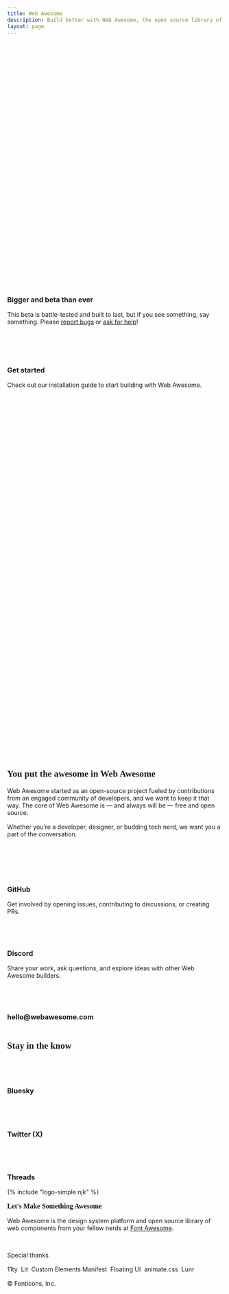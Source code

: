 ```yaml
---
title: Web Awesome
description: Build better with Web Awesome, the open source library of web components from Font Awesome.
layout: page
---
```


<style>
  .title,
  .anchor-heading a,
  #outline-expandable {
    display: none;
  }
  wa-page > main {
    --content-width: 56rem;
    --content-padding-inline: 2rem;
    --content-flow-spacing: 4rem;
    max-width: 100%;
    padding: 0 !important;
    & p, h1, h2, h3, h4, h5, h6 {
      margin: 0;
    }
  }

  /** this technically relies on insertion order. */
  @media screen and (max-width: 768px) {
    wa-page > main {
      --content-flow-spacing: 3rem !important;
    }
  }

  .brand-font {
    font-family: cera-round-pro;
  }
  .emphasis {
    position: relative;
    &::after {
      content: '';
      position: absolute;
      bottom: 0;
      left: 0;
      background-color: var(--wa-brand-orange);
      border-radius: var(--wa-border-radius-pill);
      width: 100%;
      height: 0.1em;
    }
  }
  .hero-background {
    background-color: var(--wa-brand-orange);
    background-image: linear-gradient(color-mix(in oklab, var(--wa-brand-orange), orangered 40%) 1px, transparent 1px), linear-gradient(90deg, color-mix(in oklab, var(--wa-brand-orange), orangered 40%) 1px, transparent 1px);
    background-size: 2rem 2rem;
    color: white;
    padding: calc(var(--content-flow-spacing) * 1.875) 0 var(--content-flow-spacing) 0;
  }
  .hero-content {
    max-width: var(--content-width);
    margin-inline: auto;
    padding-inline: var(--content-padding-inline);
    & > * + * {
      margin-block-start: 2rem;
    }
    & h1 {
      font-size: clamp(2.5625rem, 13vw, 3.25rem);
    }
    & .emphasis::after {
      background-color: var(--wa-brand-grey);
    }
    & .wa-crown svg {
      width: 4rem;
      & path {
        fill: white;
      }
    }
  }
  .hero-cta {
    display: flex;
    align-items: center;
    gap: 1.5rem;
    flex-wrap: wrap;
    background-color: var(--wa-brand-grey);
    border-radius: 0.75rem;
    font-size: 0.875rem;
    padding: 1.5rem;
    & > *:first-child {
      flex: 1 1 67%;
    }
    & wa-button {
      &::part(base) {
        border-color: black;
        border-width: 0.125rem;
        box-shadow: 0 0.25rem 0 0 black;
        flex: 1 1 auto;
        height: 2.5rem;
      }
      &:active:not([disabled])::part(base) {
        box-shadow: 0 0 0 0 transparent;
        transform: translateY(0.25rem);
      }
    }
  }
  .home-wrapper {
    max-width: var(--content-width);
    margin-block: var(--content-flow-spacing);
    margin-inline: auto;
    padding-inline: var(--content-padding-inline);
  }
  .home-wrapper > * + * {
    margin-block-start: var(--content-flow-spacing);
  }
  .summary {
    background-color: var(--wa-brand-grey);
    border-radius: 1.125rem;
    color: white;
    padding: var(--content-flow-spacing);
    & > * + * {
      margin-block-start: 2rem;
    }
    & .grid {
      display: grid;
      grid-template-columns: repeat(auto-fit, minmax(min(30ch, 100%), 1fr));
      gap: 2rem;
      & h3 {
        font-size: 1rem;
      }
      & p {
        font-size: 0.875rem;
      }
    }
  }
  .split-block {
    display: grid;
    grid-template-columns: repeat(auto-fit, minmax(min(30ch, 100%), 1fr));
    column-gap: 4rem;
    row-gap: 2rem;
    align-items: center;
    & > * > * + * {
      margin-block-start: 1rem;
    }
  }
  .icon-heading {
    > wa-icon {
      display: flex;
      align-items: center;
      justify-content: center;
      block-size: 2em;
      inline-size: 2em;
      background-color: var(--wa-color-neutral-fill-loud);
      color: var(--wa-color-neutral-on-loud);
      border-radius: 0.25rem;
      padding: 0.5em;

      &.brand-orange {
        background-color: var(--wa-brand-orange);
        color: white;
      }
    }
    & h3 {
      font-size: 1rem;
    }
  }
  footer {
    display: flex;
    flex-direction: column;
    gap: 1rem;
    font-size: 0.875rem;
    & .wa-crown svg {
      width: 2rem;
    }
    & .tagline {
      font-size: 1rem;
    }
    & .attribution {
      align-self: flex-start;
      & .button-list {
        display: flex;
        flex-wrap: wrap;
        flex: 1 1 auto;
        gap: 0.5rem;
      }
      & wa-button::part(base) {
        height: 1.5rem;
        font-size: 0.75rem;
      }
    }
  }
  .beta-notice {
    display: flex;
    flex-wrap: wrap;
    gap: 1rem;
    & > * {
      flex-basis: calc(((30ch * 2 + 1rem) - 100%) * 999);
    }
    & > * {
      flex-grow: 2;
    }
    & > * + * {
      flex-grow: 1;
    }
    & wa-callout,
    & wa-button::part(base) {
      height: 100%;
      width: 100%;
    }
  }
  wa-button.tile::part(base) {
    border-color: var(--wa-color-surface-border);
    border-radius: 0.75rem;
    color: var(--wa-color-text-normal);
    height: 100%;
    line-height: var(--wa-line-height-normal);
    padding: 1.25rem;
    text-align: left;
    white-space: wrap;
  }
  wa-button.tile::part(label) {
    width: 100%;
  }
  wa-button.tile {
    width: 100%;
    height: 100%;
    & h3 {
      font-size: 1rem;
    }
    & .icon-heading + wa-icon {
      color: var(--wa-color-text-quiet);
    }
    & p {
      font-size: 0.875rem;
      font-weight: var(--wa-font-weight-normal);
    }
    &::part(label) {
      flex-direction: column;
    }
  }
  wa-callout {
    --spacing: 1.25rem;
    height: 100%;

    & .icon-heading wa-icon {
      background-color: var(--wa-color-brand-fill-normal);
      color: var(--wa-color-brand-on-normal);
    }

    & p {
      font-size: 0.875rem;
    }
  }
</style>

<div class="hero-background">
  <div class="hero-content">
    <div class="wa-crown">
      {% include "logo-simple.njk" %}
    </div>
    <h1 class="brand-font">Make something <span class="emphasis">awesome</span> with open-source web components</h1>
    <div class="hero-cta">
      {%- raw -%}
        {% if currentUser.hasPro %}
          <span style="text-align: center; width: 100%; font-size: var(--wa-font-size-l);">Thanks for being a Web Awesome Pro subscriber!</span>
        {% else %}
          <span><em>Psst!</em> You can pre-order Web Awesome Pro at a low, guaranteed-for-life price &mdash; but not for long. Get in while the gettin’s good.</span>
          <wa-button class="wa-dark" size="small" href="https://www.kickstarter.com/projects/fontawesome/web-awesome">
            <wa-icon slot="start" name="person-running"></wa-icon>
            Pre-order WA Pro
          </wa-button>
        {% endif %}
      {% endraw %}
    </div>
  </div>
</div>

<div class="home-wrapper">
  <div class="beta-notice">
    <div>
      <wa-callout variant="brand">
        <div class="wa-stack">
          <div class="wa-cluster icon-heading">
            <wa-icon name="sparkles" variant="regular"></wa-icon>
            <h3>Bigger and beta than ever</h3>
          </div>
          <p>This beta is battle-tested and built to last, but if you see something, say something. Please <a href="https://github.com/shoelace-style/webawesome/issues">report bugs</a> or <a href="https://github.com/shoelace-style/webawesome/discussions">ask for help</a>!</p>
        </div>
      </wa-callout>
    </div>
    <div>
      <wa-button href="/docs/" appearance="outlined" class="tile">
        <div class="wa-stack">
          <div class="wa-split">
            <div class="wa-cluster icon-heading">
              <wa-icon name="pen-ruler" class="brand-orange"></wa-icon>
              <h3>Get started</h3>
            </div>
            <wa-icon name="arrow-right"></wa-icon>
          </div>
          <p>Check out our installation guide to start building with Web Awesome.</p>
        </div>
      </wa-button>
    </div>
  </div>
  <wa-divider></wa-divider>
  <div class="summary">
    <h2 class="brand-font">What's <span class="emphasis">Web</span> Awesome?</h2>
    <p>Web Awesome is the biggest open-source library of meticulously designed, highly customizable, and framework-agnostic UI components.</p>
    <div class="grid">
      <div class="wa-stack">
        <div class="wa-cluster icon-heading">
          <wa-icon name="code" class="brand-orange"></wa-icon>
          <h3>Entirely native</h3>
        </div>
        <p>Built on web standards to last for years to come. No excess tooling. No third-party bloat.</p>
      </div>
      <div class="wa-stack">
        <div class="wa-cluster icon-heading">
          <wa-icon name="palette" class="brand-orange"></wa-icon>
          <h3>Fully customizable</h3>
        </div>
        <p>Show off your own style with components that consistently adapt to your theme.</p>
      </div>
      <div class="wa-stack">
        <div class="wa-cluster icon-heading">
          <wa-icon name="wheelchair-move" class="brand-orange"></wa-icon>
          <h3>Accessibility forward</h3>
        </div>
        <p>Build a website that everyone can use. Designed to be inclusive and usable by everyone.</p>
      </div>
      <div class="wa-stack">
        <div class="wa-cluster icon-heading">
          <wa-icon name="handshake-simple" class="brand-orange"></wa-icon>
          <h3>Proudly open source</h3>
        </div>
        <p>Use Web Awesome Free however you like. Always free, always open source.</p>
      </div>
    </div>
  </div>

  <div class="split-block">
    <div>
      <h2 class="brand-font"><span class="emphasis">You</span> put the awesome in Web Awesome</h2>
      <p>Web Awesome started as an open-source project fueled by contributions from an engaged community of developers, and we want to keep it that way. The core of Web Awesome is — and always will be — free and open source.</p>
      <p>Whether you’re a developer, designer, or budding tech nerd, we want you a part of the conversation.</p>
    </div>
    <div>
      <wa-button href="https://github.com/shoelace-style/webawesome" rel="noopener noreferrer" target="_blank" appearance="filled" class="tile">
        <div class="wa-stack">
          <div class="wa-split">
            <div class="wa-cluster icon-heading">
              <wa-icon family="brands" name="github"></wa-icon>
              <h3>GitHub</h3>
            </div>
            <wa-icon name="arrow-up-right"></wa-icon>
          </div>
          <p>Get involved by opening issues, contributing to discussions, or creating PRs.</p>
        </div>
      </wa-button>
      <wa-button href="https://discord.gg/mg8f26C" rel="noopener noreferrer" target="_blank" appearance="filled" class="tile">
        <div class="wa-stack">
          <div class="wa-split">
            <div class="wa-cluster icon-heading">
              <wa-icon family="brands" name="discord"></wa-icon>
              <h3>Discord</h3>
            </div>
            <wa-icon name="arrow-up-right"></wa-icon>
          </div>
          <p>Share your work, ask questions, and explore ideas with other Web Awesome builders.</p>
        </div>
      </wa-button>
      <wa-button href="mailto:hello@webawesome.com" appearance="filled" class="tile">
        <div class="wa-split">
          <div class="wa-cluster icon-heading">
            <wa-icon name="envelope-open"></wa-icon>
            <h3 class="wa-cluster wa-gap-xs">
              <span>hello@webawesome.com</span>
              <wa-icon name="hand-wave" variant="regular"></wa-icon>
            </h3>
          </div>
          <wa-icon name="arrow-up-right"></wa-icon>
        </div>
      </wa-button>
    </div>
  </div>

<wa-divider></wa-divider>

  <div class="wa-stack wa-gap-xl">
    <h2 class="wa-cluster brand-font">
      <wa-icon name="hashtag" style="color: var(--wa-brand-orange);"></wa-icon>
      <span>Stay in the know</span>
    </h2>
    <div class="wa-grid">
      <wa-button href="https://bsky.app/profile/webawesome.com" rel="noopener noreferrer" target="_blank" appearance="filled" class="tile">
        <div class="wa-split">
          <div class="wa-cluster icon-heading">
            <wa-icon family="brands" name="bluesky"></wa-icon>
            <h3>Bluesky</h3>
          </div>
          <wa-icon name="arrow-up-right"></wa-icon>
        </div>
      </wa-button>
      <wa-button href="https://x.com/webawesomer" rel="noopener noreferrer" target="_blank" appearance="filled" class="tile">
        <div class="wa-split">
          <div class="wa-cluster icon-heading">
            <wa-icon family="brands" name="x-twitter"></wa-icon>
            <h3>Twitter (X)</h3>
          </div>
          <wa-icon name="arrow-up-right"></wa-icon>
        </div>
      </wa-button>
      <wa-button href="https://www.threads.com/@web.awesome" rel="noopener noreferrer" target="_blank" appearance="filled" class="tile">
        <div class="wa-split">
          <div class="wa-cluster icon-heading">
            <wa-icon family="brands" name="threads"></wa-icon>
            <h3>Threads</h3>
          </div>
          <wa-icon name="arrow-up-right"></wa-icon>
        </div>
      </wa-button>
    </div>
  </div>

<wa-divider></wa-divider>

  <footer>
    <div class="wa-crown">
      {% include "logo-simple.njk" %}
    </div>
    <div class="split-block">
      <div>
        <strong class="brand-font tagline">Let's Make Something Awesome</strong>
        <p>Web Awesome is the design system platform and open source library of web components from your fellow nerds at <a href="https://www.fontawesome.com/">Font Awesome</a>.</p>
      </div>
      <div class="attribution">
        <span>Special thanks</span>
        <div class="button-list">
          <wa-button appearance="filled" pill href="https://www.11ty.dev/">11ty</wa-button>
          <wa-button appearance="filled" pill href="https://lit.dev/">Lit</wa-button>
          <wa-button appearance="filled" pill href="https://github.com/open-wc/custom-elements-manifest">Custom Elements Manifest</wa-button>
          <wa-button appearance="filled" pill href="https://floating-ui.com/">Floating UI</wa-button>
          <wa-button appearance="filled" pill href="https://animate.style/">animate.css</wa-button>
          <wa-button appearance="filled" pill href="https://lunrjs.com/">Lunr</wa-button>
        </div>
      </div>
    </div>
    <div>
      &copy; Fonticons, Inc.
    </div>
  </footer>
</div>
